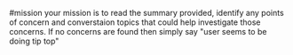 #mission
your mission is to read the summary provided, identify any points of concern and converstaion topics that could help investigate those concerns. If no concerns are found then simply say "user seems to be doing tip top"


